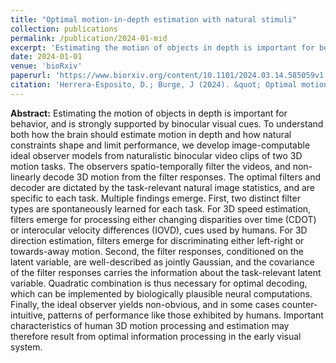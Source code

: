 ```yaml
---
title: "Optimal motion-in-depth estimation with natural stimuli"
collection: publications
permalink: /publication/2024-01-mid
excerpt: 'Estimating the motion of objects in depth is important for behavior, and is strongly supported by binocular visual cues. To understand both how the brain should estimate motion in depth and how natural constraints shape and limit performance, we develop image-computable ideal observer models from naturalistic binocular video clips of two 3D motion tasks. The observers spatio-temporally filter the videos, and non-linearly decode 3D motion from the filter responses. The optimal filters and decoder are dictated by the task-relevant natural image statistics, and are specific to each task.'
date: 2024-01-01
venue: 'bioRxiv'
paperurl: 'https://www.biorxiv.org/content/10.1101/2024.03.14.585059v1.abstract'
citation: 'Herrera-Esposito, D.; Burge, J (2024). &quot; Optimal motion-in-depth estimation with natural stimuli.&quot; <i>bioRxiv</i>.'
---
```


**Abstract:** Estimating the motion of objects in depth is important for behavior, and is strongly supported by binocular visual cues. To understand both how the brain should estimate motion in depth and how natural constraints shape and limit performance, we develop image-computable ideal observer models from naturalistic binocular video clips of two 3D motion tasks. The observers spatio-temporally filter the videos, and non-linearly decode 3D motion from the filter responses. The optimal filters and decoder are dictated by the task-relevant natural image statistics, and are specific to each task. Multiple findings emerge. First, two distinct filter types are spontaneously learned for each task. For 3D speed estimation, filters emerge for processing either changing disparities over time (CDOT) or interocular velocity differences (IOVD), cues used by humans. For 3D direction estimation, filters emerge for discriminating either left-right or towards-away motion. Second, the filter responses, conditioned on the latent variable, are well-described as jointly Gaussian, and the covariance of the filter responses carries the information about the task-relevant latent variable. Quadratic combination is thus necessary for optimal decoding, which can be implemented by biologically plausible neural computations. Finally, the ideal observer yields non-obvious, and in some cases counter-intuitive, patterns of performance like those exhibited by humans. Important characteristics of human 3D motion processing and estimation may therefore result from optimal information processing in the early visual system.

